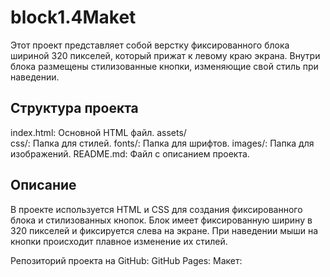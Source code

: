 # block1.4Maket

Этот проект представляет собой верстку фиксированного блока шириной 320 пикселей, 
который прижат к левому краю экрана. Внутри блока размещены стилизованные кнопки, 
изменяющие свой стиль при наведении.

## Структура проекта

index.html: Основной HTML файл.
assets/    
     css/: Папка для стилей.
     fonts/: Папка для шрифтов.
     images/: Папка для изображений.
README.md: Файл с описанием проекта.

## Описание

В проекте используется HTML и CSS для создания фиксированного блока и стилизованных кнопок. Блок имеет фиксированную ширину в 320 пикселей и фиксируется слева на экране. При наведении мыши на кнопки происходит плавное изменение их стилей.

Репозиторий проекта на GitHub: 
GitHub Pages: 
Макет: 
